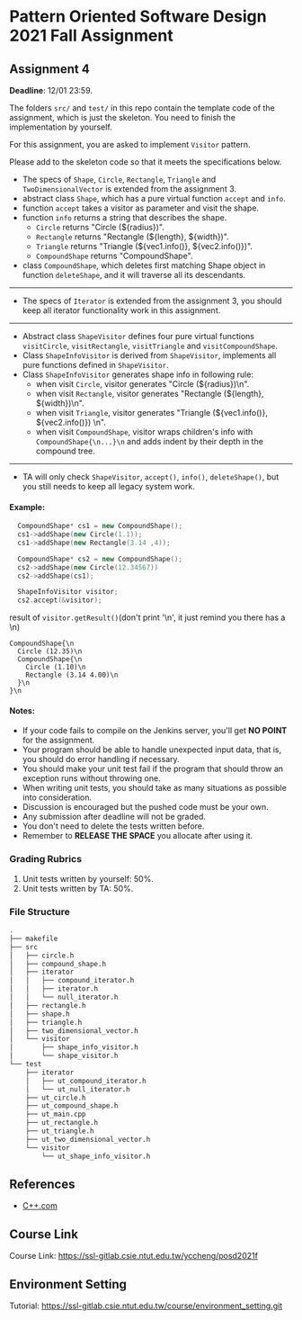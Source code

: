 # Pattern Oriented Software Design 2021 Fall Assignment

## Assignment 4

__Deadline__: 12/01 23:59.

The folders `src/` and `test/` in this repo contain the template code of the
assignment, which is just the skeleton. 
You need to finish the implementation by yourself. 

For this assignment, you are asked to implement `Visitor` pattern.

Please add to the skeleton code so that it meets the specifications below.
- The specs of `Shape`, `Circle`, `Rectangle`, `Triangle` and 
  `TwoDimensionalVector` is extended from the assignment 3.
- abstract class `Shape`, which has a pure virtual function `accept` and `info`.
- function `accept` takes a visitor as parameter and visit the shape.
- function `info` returns a string that describes the shape.
  - `Circle` returns "Circle (${radius})".
  - `Rectangle` returns "Rectangle (${length}, ${width})".
  - `Triangle` returns "Triangle (${vec1.info()}, ${vec2.info()})".
  - `CompoundShape` returns "CompoundShape".
- class `CompoundShape`, which deletes first matching Shape object in function 
  `deleteShape`, and it will traverse all its descendants.
---
- The specs of `Iterator` is extended from the assignment 3, you should keep all
iterator functionality work in this assignment.
---
- Abstract class `ShapeVisitor` defines four pure virtual functions `visitCircle`,
  `visitRectangle`, `visitTriangle` and `visitCompoundShape`.
- Class `ShapeInfoVisitor` is derived from `ShapeVisitor`, implements all pure
  functions defined in `ShapeVisitor`.
- Class `ShapeInfoVisitor` generates shape info in following rule:
  - when visit `Circle`, visitor generates "Circle (${radius})\n".
  - when visit `Rectangle`, visitor generates "Rectangle (${length}, ${width})\n".
  - when visit `Triangle`, visitor generates "Triangle (${vec1.info()}, ${vec2.info()})
    \n".
  - when visit `CompoundShape`, visitor wraps children's info with `CompoundShape{\n...}\n`
    and adds indent by their depth in the compound tree.
---
- TA will only check `ShapeVisitor`, `accept()`, `info()`, `deleteShape()`, but you still needs to keep all legacy system work.


#### Example:

``` c++
  CompoundShape* cs1 = new CompoundShape();
  cs1->addShape(new Circle(1.1));
  cs1->addShape(new Rectangle(3.14 ,4));

  CompoundShape* cs2 = new CompoundShape();
  cs2->addShape(new Circle(12.34567))
  cs2->addShape(cs1);

  ShapeInfoVisitor visitor;
  cs2.accept(&visitor);

```

result of `visitor.getResult()`(don't print '\n', it just remind you there has a \n)
```
CompoundShape{\n
  Circle (12.35)\n
  CompoundShape{\n
    Circle (1.10)\n
    Rectangle (3.14 4.00)\n
  }\n
}\n
```

#### Notes:
- If your code fails to compile on the Jenkins server, you'll get **NO POINT** 
  for the assignment.
- Your program should be able to handle unexpected input data, that is, you
  should do error handling if necessary.
- You should make your unit test fail if the program that should throw an 
  exception runs without throwing one.
- When writing unit tests, you should take as many situations as possible into
  consideration.
- Discussion is encouraged but the pushed code must be your own.
- Any submission after deadline will not be graded.
- You don't need to delete the tests written before.
- Remember to **RELEASE THE SPACE** you allocate after using it.

### Grading Rubrics
1. Unit tests written by yourself: 50%.
2. Unit tests written by TA: 50%.

### File Structure

  ```bash
  .
  ├── makefile
  ├── src
  │   ├── circle.h
  │   ├── compound_shape.h
  │   ├── iterator
  │   │   ├── compound_iterator.h
  │   │   ├── iterator.h
  │   │   └── null_iterator.h
  │   ├── rectangle.h
  │   ├── shape.h
  │   ├── triangle.h
  │   ├── two_dimensional_vector.h
  │   └── visitor
  │       ├── shape_info_visitor.h
  │       └── shape_visitor.h
  └── test
      ├── iterator
      │   ├── ut_compound_iterator.h
      │   └── ut_null_iterator.h
      ├── ut_circle.h
      ├── ut_compound_shape.h
      ├── ut_main.cpp
      ├── ut_rectangle.h
      ├── ut_triangle.h
      ├── ut_two_dimensional_vector.h
      └── visitor
          └── ut_shape_info_visitor.h
  ```

## References
- [C++.com](http://www.cplusplus.com/reference/)

## Course Link
Course Link: https://ssl-gitlab.csie.ntut.edu.tw/yccheng/posd2021f

## Environment Setting
Tutorial: https://ssl-gitlab.csie.ntut.edu.tw/course/environment_setting.git